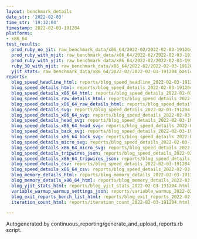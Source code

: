 ```yaml
---
layout: benchmark_details
date_str: '2022-02-03'
time_str: '19:12:04'
timestamp: 2022-02-03-191204
platforms:
- x86_64
test_results:
  prod_ruby_no_jit: raw_benchmark_data/x86_64/2022-02/2022-02-03-191204_basic_benchmark_prod_ruby_no_jit.json
  prod_ruby_with_mjit: raw_benchmark_data/x86_64/2022-02/2022-02-03-191204_basic_benchmark_prod_ruby_with_mjit.json
  prod_ruby_with_yjit: raw_benchmark_data/x86_64/2022-02/2022-02-03-191204_basic_benchmark_prod_ruby_with_yjit.json
  ruby_30_with_mjit: raw_benchmark_data/x86_64/2022-02/2022-02-03-191204_basic_benchmark_ruby_30_with_mjit.json
  yjit_stats: raw_benchmark_data/x86_64/2022-02/2022-02-03-191204_basic_benchmark_yjit_stats.json
reports:
  blog_speed_headline_html: reports/blog_speed_headline_2022-02-03-191204.html
  blog_speed_details_html: reports/blog_speed_details_2022-02-03-191204.html
  blog_speed_details_x86_64_html: reports/blog_speed_details_2022-02-03-191204.x86_64.html
  blog_speed_details_raw_details_html: reports/blog_speed_details_2022-02-03-191204.raw_details.html
  blog_speed_details_x86_64_raw_details_html: reports/blog_speed_details_2022-02-03-191204.x86_64.raw_details.html
  blog_speed_details_svg: reports/blog_speed_details_2022-02-03-191204.svg
  blog_speed_details_x86_64_svg: reports/blog_speed_details_2022-02-03-191204.x86_64.svg
  blog_speed_details_head_svg: reports/blog_speed_details_2022-02-03-191204.head.svg
  blog_speed_details_x86_64_head_svg: reports/blog_speed_details_2022-02-03-191204.x86_64.head.svg
  blog_speed_details_back_svg: reports/blog_speed_details_2022-02-03-191204.back.svg
  blog_speed_details_x86_64_back_svg: reports/blog_speed_details_2022-02-03-191204.x86_64.back.svg
  blog_speed_details_micro_svg: reports/blog_speed_details_2022-02-03-191204.micro.svg
  blog_speed_details_x86_64_micro_svg: reports/blog_speed_details_2022-02-03-191204.x86_64.micro.svg
  blog_speed_details_tripwires_json: reports/blog_speed_details_2022-02-03-191204.tripwires.json
  blog_speed_details_x86_64_tripwires_json: reports/blog_speed_details_2022-02-03-191204.x86_64.tripwires.json
  blog_speed_details_csv: reports/blog_speed_details_2022-02-03-191204.csv
  blog_speed_details_x86_64_csv: reports/blog_speed_details_2022-02-03-191204.x86_64.csv
  blog_memory_details_html: reports/blog_memory_details_2022-02-03-191204.html
  blog_memory_details_x86_64_html: reports/blog_memory_details_2022-02-03-191204.x86_64.html
  blog_yjit_stats_html: reports/blog_yjit_stats_2022-02-03-191204.html
  variable_warmup_warmup_settings_json: reports/variable_warmup_2022-02-03-191204.warmup_settings.json
  blog_exit_reports_bench_list_html: reports/blog_exit_reports_2022-02-03-191204.bench_list.html
  iteration_count_html: reports/iteration_count_2022-02-03-191204.html

---
```

Autogenerated by continuous_reporting/generate_and_upload_reports.rb script.
